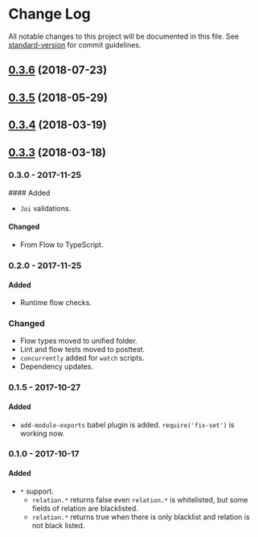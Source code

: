 # Change Log

All notable changes to this project will be documented in this file. See [standard-version](https://github.com/conventional-changelog/standard-version) for commit guidelines.

<a name="0.3.6"></a>

## [0.3.6](https://github.com/ozum/allowed-fields/compare/v0.3.5...v0.3.6) (2018-07-23)

<a name="0.3.5"></a>

## [0.3.5](https://github.com/ozum/allowed-fields/compare/v0.3.4...v0.3.5) (2018-05-29)

<a name="0.3.4"></a>

## [0.3.4](https://github.com/ozum/allowed-fields/compare/v0.3.3...v0.3.4) (2018-03-19)

<a name="0.3.3"></a>

## [0.3.3](https://github.com/ozum/allowed-fields/compare/v0.3.2...v0.3.3) (2018-03-18)

<!-- Titles: Added, Changed, Deprecated, Removed, Fixed, Security -->

### 0.3.0 - 2017-11-25

#### Added

- `Joi` validations.

#### Changed

- From Flow to TypeScript.

### 0.2.0 - 2017-11-25

#### Added

- Runtime flow checks.

### Changed

- Flow types moved to unified folder.
- Lint and flow tests moved to posttest.
- `concurrently` added for `watch` scripts.
- Dependency updates.

### 0.1.5 - 2017-10-27

#### Added

- `add-module-exports` babel plugin is added. `require('fix-set')` is working now.

### 0.1.0 - 2017-10-17

#### Added

- `*` support.
  - `relation.*` returns false even `relation.*` is whitelisted, but some fields of relation are blacklisted.
  - `relation.*` returns true when there is only blacklist and relation is not black listed.
